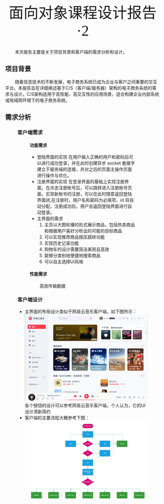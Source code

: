 <center> <font face = "黑体" size = 7> 面向对象课程设计报告·2 </font> </center>

<br>

$\qquad$本次报告主要是关于项目背景和客户端的需求分析和设计。

## 项目背景
$\qquad$随着信息技术的不断发展，电子商务系统已成为企业与客户之间重要的交互平台。本报告旨在详细阐述基于C/S（客户端/服务器）架构的电子商务系统的需求与设计。C/S架构适用于高性能、高交互性的应用场景，适合构建企业内部系统或局域网环境下的电子商务系统。

## 需求分析
<figure>

### 客户端需求
<figure>

#### 功能需求
* 登陆界面的实现
  在用户输入正确的用户和密码后可以进行成功登录，并在此时创建异步 socket 套接字建立于服务端的连接，并对之后的页面主操作页面进行操作与优化。
* 注册界面的实现
  在登录界面的基础上实现注册界面，在点击注册账号后，可以跳转进入注册账号页面，实现新账号的注册，可以在此时随意返回登陆界面闭,在注册时，用户名和密码为必填项，id 将自动分配，注册成功后，用户会返回登陆界面进行自动登录。
* 主界面的需求
  1. 主页以大图轮播的形式展示商品，包括热卖商品和根据用户喜好分析出的可能的目标商品
  2. 可以实现推荐商品按压跳转功能
  3. 实现历史记录功能
  4. 购物车的设计需要简洁美观且高效
  5. 能够分类别地便捷地搜索商品
  6. 可以自主选择UI风格

#### 性能需求
$\qquad$高效传输数据

</figure>

### 客户端设计
* 主界面的布局设计类似于网易云音乐客户端，如下图所示：
  ![网易云客户端](netease%20cloud%20client.png)
  <br>
  各个按钮的设计可以参考网易云音乐客户端，个人认为，它的UI设计清新简约
  <br>
* 客户端的主要流程大概参考下图：
  ![客户端流程图](client%20procedures.png)

</figure>